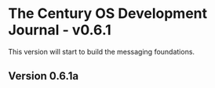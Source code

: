# The Century OS Development Journal - v0.6.1

This version will start to build the messaging foundations.

## Version 0.6.1a



